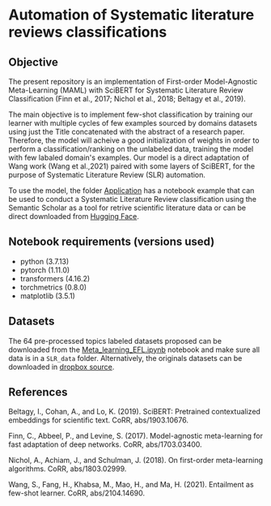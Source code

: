 # Automation of Systematic literature reviews classifications

## Objective

The present repository is an implementation of First-order Model-Agnostic Meta-Learning (MAML) with SciBERT for Systematic Literature Review Classification (Finn et al., 2017; Nichol et al., 2018; Beltagy et al., 2019).

The main objective is to implement few-shot classification by training our learner with multiple cycles of few examples sourced by domains datasets using just the Title concatenated with the abstract of a research paper. Therefore, the model will acheive a good initialization of weights in order to perform a classification/ranking on the unlabeled data, training the model with few labaled domain's examples. Our model is a direct adaptation of Wang work (Wang et al.,2021) paired with some layers of SciBERT, for the purpose of Systematic Literature Review (SLR) automation. 

To use the model, the folder [Application](https://github.com/BecomeAllan/ML-SLRC/tree/main/Application) has a notebook example that can be used to conduct a Systematic Literature Review classification using the Semantic Scholar as a tool for retrive scientific literature data or can be direct downloaded from [Hugging Face](https://huggingface.co/becomeallan/ML-SLRC).

## Notebook requirements (versions used)

* python (3.7.13)
* pytorch (1.11.0)
* transformers (4.16.2)
* torchmetrics (0.8.0)
* matplotlib (3.5.1)

## Datasets

The 64 pre-processed topics labeled datasets proposed can be downloaded from the [Meta_learning_EFL.ipynb](https://github.com/BecomeAllan/ML-SLRC/blob/main/Meta_learning_EFL.ipynb) notebook and make sure all data is in a `SLR_data` folder. Alternatively, the originals datasets can be downloaded in [dropbox source](https://www.dropbox.com/sh/bs7eawof65l39ny/AAB_WucrCX04o-IAPjtYLMlva?dl=0). 

## References


Beltagy, I., Cohan, A., and Lo, K. (2019). SciBERT:
Pretrained contextualized embeddings for scientific
text. CoRR, abs/1903.10676.

Finn, C., Abbeel, P., and Levine, S. (2017). Model-agnostic
meta-learning for fast adaptation of deep networks.
CoRR, abs/1703.03400.

Nichol, A., Achiam, J., and Schulman, J. (2018).
On first-order meta-learning algorithms. CoRR,
abs/1803.02999.

Wang, S., Fang, H., Khabsa, M., Mao, H., and Ma, H.
(2021). Entailment as few-shot learner. CoRR,
abs/2104.14690.




